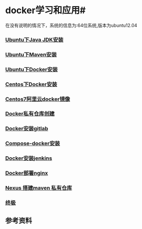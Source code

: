 # docker学习和应用#
在没有说明的情况下，系统的信息为:64位系统,版本为ubuntu12.04

### [Ubuntu下Java JDK安装](ubuntu-java-jdk.md)
### [Ubuntu下Maven安装](ubuntu-maven.md)
### [Ubuntu下Docker安装](ubuntu-docker-install.md)
### [Centos下Docker安装](centos-docker-install.md)
### [Centos7阿里云docker镜像](centos-aliyun-docker-install.md)
### [Docker私有仓库创建](docker-registry.md)
### [Docker安装gitlab](docker-gitlab.md)
### [Compose-docker安装](compose-docker.md)
### [Docker安装jenkins](docker-jenkins.md)
### [Docker部署nginx](docker_nginx.md)
### [Nexus 搭建maven 私有仓库](docker_nexus.md)

### [终极](all-compose.md)



## 参考资料

